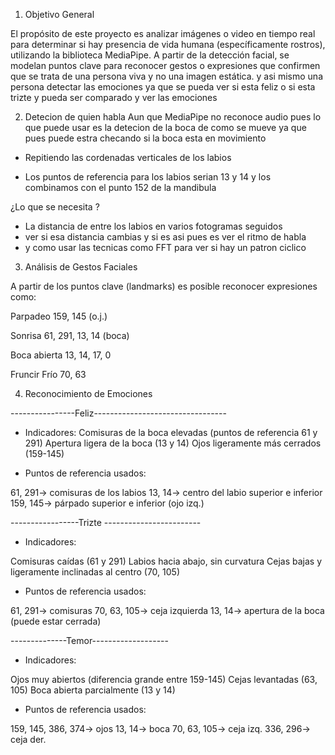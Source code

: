 1. Objetivo General

El propósito de este proyecto es analizar imágenes o video en tiempo real para determinar si hay presencia de vida humana (específicamente rostros), utilizando la biblioteca MediaPipe. A partir de la detección facial, se modelan puntos clave para reconocer gestos o expresiones que confirmen que se trata de una persona viva y no una imagen estática. y asi mismo una persona detectar las emociones ya que se pueda ver si esta feliz o si esta trizte y pueda ser comparado y ver las emociones 

2. Detecion de quien habla 
Aun que MediaPipe no reconoce audio pues lo que puede usar es la detecion de la boca de como se mueve ya que pues puede estra checando si la boca esta en movimiento 

+ Repitiendo las cordenadas verticales de los labios 

+ Los puntos de referencia para los labios serian 13 y 14 
 y los combinamos con el punto 152 de la mandibula 

¿Lo que se necesita ?
+ La distancia de entre los labios en varios fotogramas seguidos 
+ ver si esa distancia cambias y si es asi pues es ver el ritmo de habla
+ y como usar las tecnicas como FFT para ver si hay un patron ciclico 


3. Análisis de Gestos Faciales

A partir de los puntos clave (landmarks) es posible reconocer expresiones como:

Parpadeo	159, 145 (o.j.)
	
Sonrisa	61, 291, 13, 14 (boca)	

Boca abierta	13, 14, 17, 0

Fruncir Frío	70, 63

4. Reconocimiento de Emociones

----------------Feliz---------------------------------

+ Indicadores:
Comisuras de la boca elevadas (puntos de referencia 61 y 291)
Apertura ligera de la boca (13 y 14)
Ojos ligeramente más cerrados (159-145)

+ Puntos de referencia usados:

61, 291→ comisuras de los labios
13, 14→ centro del labio superior e inferior
159, 145→ párpado superior e inferior (ojo izq.)

-----------------Trizte ------------------------

+ Indicadores:
 
Comisuras caídas (61 y 291)
Labios hacia abajo, sin curvatura
Cejas bajas y ligeramente inclinadas al centro (70, 105)

+ Puntos de referencia usados:

61, 291→ comisuras
70, 63, 105→ ceja izquierda
13, 14→ apertura de la boca (puede estar cerrada)

--------------Temor-------------------

+ Indicadores:

Ojos muy abiertos (diferencia grande entre 159-145)
Cejas levantadas (63, 105)
Boca abierta parcialmente (13 y 14)

+ Puntos de referencia usados:

159, 145, 386, 374→ ojos
13, 14→ boca
70, 63, 105→ ceja izq.
336, 296→ ceja der.




